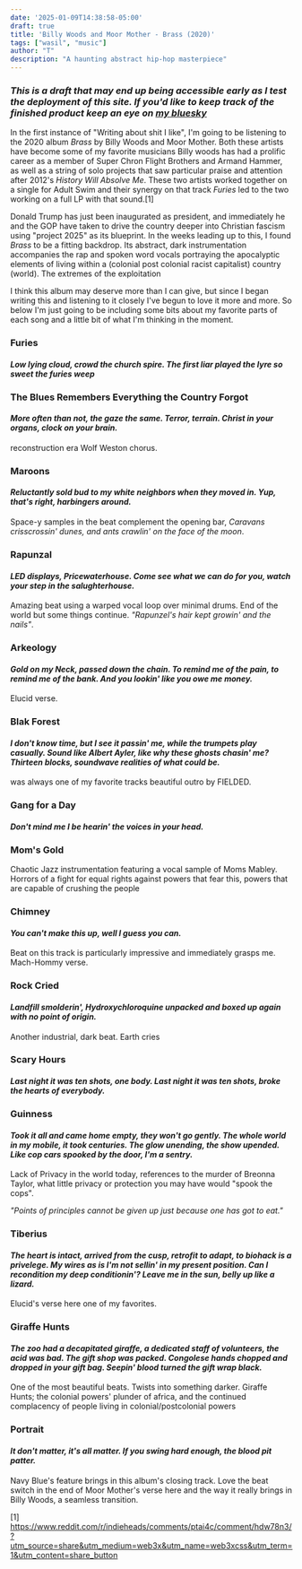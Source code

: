 ```yaml
---
date: '2025-01-09T14:38:58-05:00'
draft: true
title: 'Billy Woods and Moor Mother - Brass (2020)'
tags: ["wasil", "music"]
author: "T"
description: "A haunting abstract hip-hop masterpiece"
---
```


### *This is a draft that may end up being accessible early as I test the deployment of this site. If you'd like to keep track of the finished product keep an eye on [my bluesky](https://bsky.app/profile/tcurls.net)*

In the first instance of "Writing about shit I like", I'm going to be listening to the 2020 album *Brass* by Billy Woods and Moor Mother.
Both these artists have become some of my favorite musicians
Billy woods has had a prolific career as a member of Super Chron Flight Brothers and Armand Hammer, as well as a string of solo projects that saw particular praise and attention after 2012's *History Will Absolve Me*.
These two artists worked together on a single for Adult Swim and their synergy on that track *Furies* led to the two working on a full LP with that sound.[1]

Donald Trump has just been inaugurated as president, and immediately he and the GOP have taken to drive the country deeper into Christian fascism using "project 2025" as its blueprint.
In the weeks leading up to this, I found *Brass* to be a fitting backdrop.
Its abstract, dark instrumentation accompanies the rap and spoken word vocals portraying the apocalyptic elements of living within a (colonial post colonial racist capitalist) country (world). The extremes of the exploitation

I think this album may deserve more than I can give, but since I began writing this and listening to it closely I've begun to love it more and more.
So below I'm just going to be including some bits about my favorite parts of each song and a little bit of what I'm thinking in the moment.

### Furies
#### *Low lying cloud, crowd the church spire. The first liar played the lyre so sweet the furies weep*

### The Blues Remembers Everything the Country Forgot
#### *More often than not, the gaze the same. Terror, terrain. Christ in your organs, clock on your brain.*
reconstruction era
Wolf Weston chorus.

### Maroons
#### *Reluctantly sold bud to my white neighbors when they moved in. Yup, that's right, harbingers around.*
Space-y samples in the beat complement the opening bar, *Caravans crisscrossin' dunes, and ants crawlin' on the face of the moon*.

### Rapunzal
#### *LED displays, Pricewaterhouse. Come see what we can do for you, watch your step in the salughterhouse.*
Amazing beat using a warped vocal loop over minimal drums.
End of the world but some things continue. 
*"Rapunzel's hair kept growin' and the nails"*.

### Arkeology
#### *Gold on my Neck, passed down the chain. To remind me of the pain, to remind me of the bank. And you lookin' like you owe me money.*
Elucid verse.

### Blak Forest
#### *I don't know time, but I see it passin' me, while the trumpets play casually. Sound like Albert Ayler, like why these ghosts chasin' me? Thirteen blocks, soundwave realities of what could be.*
was always one of my favorite tracks
beautiful outro by FIELDED.

### Gang for a Day
#### *Don't mind me I be hearin' the voices in your head.*

### Mom's Gold
Chaotic Jazz instrumentation featuring a vocal sample of Moms Mabley. Horrors of a fight for equal rights against powers that fear this, powers that are capable of crushing the people

### Chimney
#### *You can't make this up, well I guess you can.* 
Beat on this track is particularly impressive and immediately grasps me.
Mach-Hommy verse.

### Rock Cried
#### *Landfill smolderin', Hydroxychloroquine unpacked and boxed up again with no point of origin.*
Another industrial, dark beat.
Earth cries

### Scary Hours
#### *Last night it was ten shots, one body. Last night it was ten shots, broke the hearts of everybody.*

### Guinness
#### *Took it all and came home empty, they won't go gently. The whole world in my mobile, it took centuries. The glow unending, the show upended. Like cop cars spooked by the door, I'm a sentry.*
Lack of Privacy in the world today, references to the murder of Breonna Taylor, what little privacy or protection you may have would "spook the cops".

*"Points of principles cannot be given up just because one has got to eat."*

### Tiberius
#### *The heart is intact, arrived from the cusp, retrofit to adapt, to biohack is a privelege. My wires as is I'm not sellin' in my present position. Can I recondition my deep conditionin'? Leave me in the sun, belly up like a lizard.*
Elucid's verse here one of my favorites.

### Giraffe Hunts
#### *The zoo had a decapitated giraffe, a dedicated staff of volunteers, the acid was bad. The gift shop was packed. Congolese hands chopped and dropped in your gift bag. Seepin' blood turned the gift wrap black.*
One of the most beautiful beats. Twists into something darker.
Giraffe Hunts; the colonial powers' plunder of africa, and the continued complacency of people living in colonial/postcolonial powers

### Portrait
#### *It don't matter, it's all matter. If you swing hard enough, the blood pit patter.*
Navy Blue's feature brings in this album's closing track.
Love the beat switch in the end of Moor Mother's verse here and the way it really brings in Billy Woods, a seamless transition.


[1] https://www.reddit.com/r/indieheads/comments/ptai4c/comment/hdw78n3/?utm_source=share&utm_medium=web3x&utm_name=web3xcss&utm_term=1&utm_content=share_button
